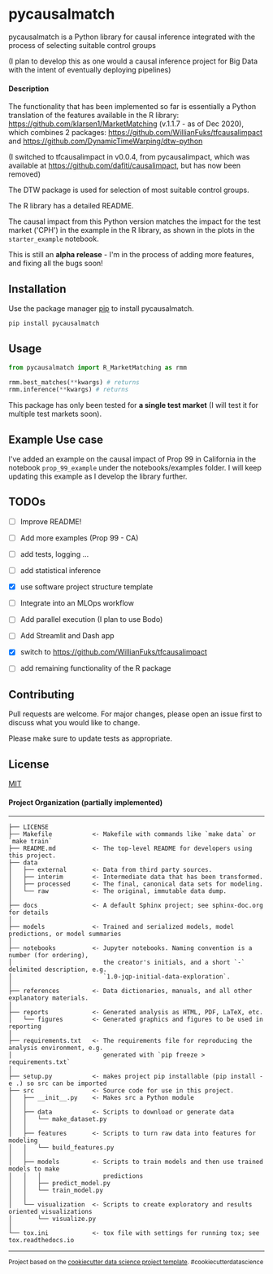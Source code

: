 
# pycausalmatch

pycausalmatch is a Python library for causal inference integrated with the
process of selecting suitable control groups

(I plan to develop this as one would a causal inference project for Big Data with the
intent of eventually deploying pipelines)


#### Description

The functionality that has been implemented so far is essentially a Python translation of the
features available in the R library: https://github.com/klarsen1/MarketMatching (v.1.1.7 - as of Dec 2020),
which combines 2 packages: https://github.com/WillianFuks/tfcausalimpact and https://github.com/DynamicTimeWarping/dtw-python

(I switched to tfcausalimpact in v0.0.4, from pycausalimpact, which was available at https://github.com/dafiti/causalimpact,
  but has now been removed)

The DTW package is used for selection of most suitable control groups.

The R library has a detailed README.

The causal impact from this Python version matches the impact for the test market ('CPH') in the example
in the R library, as shown in the plots in the `starter_example` notebook.

This is still an **alpha release** - I'm in the process of adding more features, and fixing
all the bugs soon!

## Installation

Use the package manager [pip](https://pip.pypa.io/en/stable/) to install pycausalmatch.

```bash
pip install pycausalmatch
```

## Usage

```python
from pycausalmatch import R_MarketMatching as rmm

rmm.best_matches(**kwargs) # returns
rmm.inference(**kwargs) # returns

```

This package has only been tested for **a single test market** (I will test it for multiple test markets soon).


## Example Use case

I've added an example on the causal impact of Prop 99 in California in the notebook `prop_99_example`
under the notebooks/examples folder. I will keep updating this example as I develop the library further.




## TODOs

- [ ] Improve README!

- [ ] Add more examples (Prop 99 - CA)

- [ ] add tests, logging ...

- [ ] add statistical inference

- [x] use software project structure template

- [ ] Integrate into an MLOps workflow

- [ ] Add parallel execution (I plan to use Bodo)

- [ ] Add Streamlit and Dash app

- [x] switch to https://github.com/WillianFuks/tfcausalimpact

- [ ] add remaining functionality of the R package





## Contributing
Pull requests are welcome. For major changes, please open an issue first to discuss what you would like to change.

Please make sure to update tests as appropriate.

## License
[MIT](https://choosealicense.com/licenses/mit/)


#### Project Organization (partially implemented)
------------

    ├── LICENSE
    ├── Makefile           <- Makefile with commands like `make data` or `make train`
    ├── README.md          <- The top-level README for developers using this project.
    ├── data
    │   ├── external       <- Data from third party sources.
    │   ├── interim        <- Intermediate data that has been transformed.
    │   ├── processed      <- The final, canonical data sets for modeling.
    │   └── raw            <- The original, immutable data dump.
    │
    ├── docs               <- A default Sphinx project; see sphinx-doc.org for details
    │
    ├── models             <- Trained and serialized models, model predictions, or model summaries
    │
    ├── notebooks          <- Jupyter notebooks. Naming convention is a number (for ordering),
    │                         the creator's initials, and a short `-` delimited description, e.g.
    │                         `1.0-jqp-initial-data-exploration`.
    │
    ├── references         <- Data dictionaries, manuals, and all other explanatory materials.
    │
    ├── reports            <- Generated analysis as HTML, PDF, LaTeX, etc.
    │   └── figures        <- Generated graphics and figures to be used in reporting
    │
    ├── requirements.txt   <- The requirements file for reproducing the analysis environment, e.g.
    │                         generated with `pip freeze > requirements.txt`
    │
    ├── setup.py           <- makes project pip installable (pip install -e .) so src can be imported
    ├── src                <- Source code for use in this project.
    │   ├── __init__.py    <- Makes src a Python module
    │   │
    │   ├── data           <- Scripts to download or generate data
    │   │   └── make_dataset.py
    │   │
    │   ├── features       <- Scripts to turn raw data into features for modeling
    │   │   └── build_features.py
    │   │
    │   ├── models         <- Scripts to train models and then use trained models to make
    │   │   │                 predictions
    │   │   ├── predict_model.py
    │   │   └── train_model.py
    │   │
    │   └── visualization  <- Scripts to create exploratory and results oriented visualizations
    │       └── visualize.py
    │
    └── tox.ini            <- tox file with settings for running tox; see tox.readthedocs.io


--------

<p><small>Project based on the <a target="_blank" href="https://drivendata.github.io/cookiecutter-data-science/">cookiecutter data science project template</a>. #cookiecutterdatascience</small></p>
